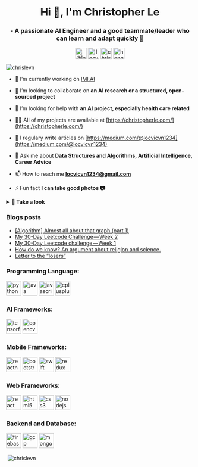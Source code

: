 <h1 align="center">Hi 👋, I'm Christopher Le</h1>


<h3 align="center">- A passionate AI Engineer and a good teammate/leader who can learn and adapt quickly 🙆 </h3>

<p align="center">
<a href="https://medium.com/@locvicvn1234" target="blank"><img align="center" src="https://cdn.jsdelivr.net/npm/simple-icons@3.0.1/icons/medium.svg" alt="@locvicvn1234" height="30" width="30" /></a>
<a href="https://instagram.com/locvicvn" target="blank"><img align="center" src="https://cdn.jsdelivr.net/npm/simple-icons@3.0.1/icons/instagram.svg" alt="locvicvn" height="30" width="30" /></a>
<a href="https://linkedin.com/in/chrislevn" target="blank"><img align="center" src="https://cdn.jsdelivr.net/npm/simple-icons@3.0.1/icons/linkedin.svg" alt="chrislevn" height="30" width="30" /></a>
<a href="https://fb.com/honglocvn" target="blank"><img align="center" src="https://cdn.jsdelivr.net/npm/simple-icons@3.0.1/icons/facebook.svg" alt="honglocvn" height="30" width="30" /></a>
</p>


<p align="left"> <img src="https://komarev.com/ghpvc/?username=chrislevn" alt="chrislevn" /> </p>

- 🔭 I’m currently working on [IMI.AI](http://imi.ai/)

- 👯 I’m looking to collaborate on **an AI research or a structured, open-sourced project**

- 🤝 I’m looking for help with **an AI project, especially health care related**

- 👨‍💻 All of my projects are available at [https://christopherle.com/](https://christopherle.com/)

- 📝 I regulary write articles on [https://medium.com/@locvicvn1234](https://medium.com/@locvicvn1234)

- 💬 Ask me about **Data Structures and Algorithms, Artificial Intelligence, Career Advice**

- 📫 How to reach me **locvicvn1234@gmail.com**

- ⚡ Fun fact **I can take good photos 📷**
<details> 
<summary><strong> 👀  Take a look </strong></summary>
<img src="https://i.imgur.com/4ydNjSB.jpg"/>
</details>


### Blogs posts
<!-- BLOG-POST-LIST:START -->
- [[Algorithm] Almost all about that graph (part 1)](https://medium.com/@locvicvn1234/algorithm-almost-all-about-that-graph-part-1-279e201ba7f6?source=rss-3a221a3695f1------2)
- [My 30-Day Leetcode Challenge — Week 2](https://medium.com/@locvicvn1234/my-30-day-leetcode-challenge-week-2-8a0986eed8dd?source=rss-3a221a3695f1------2)
- [My 30-Day Leetcode challenge — Week 1](https://medium.com/@locvicvn1234/my-30-day-leetcode-challenge-week-1-9ad8fbc16405?source=rss-3a221a3695f1------2)
- [How do we know? An argument about religion and science.](https://medium.com/@locvicvn1234/how-do-we-know-an-argument-about-religion-and-science-7a5a5a7125d?source=rss-3a221a3695f1------2)
- [Letter to the “losers”](https://medium.com/@locvicvn1234/letter-to-the-losers-b476337b9b32?source=rss-3a221a3695f1------2)
<!-- BLOG-POST-LIST:END -->

### Programming Language:
<p align="left">
<img src="https://devicons.github.io/devicon/devicon.git/icons/python/python-original.svg" alt="python" width="40" height="40"/>
<img src="https://devicons.github.io/devicon/devicon.git/icons/java/java-original-wordmark.svg" alt="java" width="40" height="40"/> 
<img src="https://devicons.github.io/devicon/devicon.git/icons/javascript/javascript-original.svg" alt="javascript" width="40" height="40"/> 
<img src="https://devicons.github.io/devicon/devicon.git/icons/cplusplus/cplusplus-original.svg" alt="cplusplus" width="40" height="40"/>
</p>

### AI Frameworks:
<p align="left">
<img src="https://www.vectorlogo.zone/logos/tensorflow/tensorflow-icon.svg" alt="tensorflow" width="40" height="40"/>
<img src="https://www.vectorlogo.zone/logos/opencv/opencv-icon.svg" alt="opencv" width="40" height="40"/>
</p>


### Mobile Frameworks:
<p align="left">
<img src="https://reactnative.dev/img/header_logo.svg" alt="reactnative" width="40" height="40"/>
<img src="https://devicons.github.io/devicon/devicon.git/icons/bootstrap/bootstrap-plain.svg" alt="bootstrap" width="40" height="40"/>
<img src="https://devicons.github.io/devicon/devicon.git/icons/swift/swift-original-wordmark.svg" alt="swift" width="40" height="40"/>
<img src="https://devicons.github.io/devicon/devicon.git/icons/redux/redux-original.svg" alt="redux" width="40" height="40"/>
</p>

### Web Frameworks:
<p align="left">
<img  src="https://devicons.github.io/devicon/devicon.git/icons/react/react-original-wordmark.svg" alt="react" width="40" height="40"/>
<img src="https://devicons.github.io/devicon/devicon.git/icons/html5/html5-original-wordmark.svg" alt="html5" width="40" height="40"/>
<img src="https://devicons.github.io/devicon/devicon.git/icons/css3/css3-original-wordmark.svg" alt="css3" width="40" height="40"/>
<img src="https://devicons.github.io/devicon/devicon.git/icons/nodejs/nodejs-original-wordmark.svg" alt="nodejs" width="40" height="40"/>
</p>

### Backend and Database:
<p align="left">
<img src="https://www.vectorlogo.zone/logos/firebase/firebase-icon.svg" alt="firebase" width="40" height="40"/>
<img src="https://www.vectorlogo.zone/logos/google_cloud/google_cloud-icon.svg" alt="gcp" width="40" height="40"/>
<img src="https://devicons.github.io/devicon/devicon.git/icons/mongodb/mongodb-original-wordmark.svg" alt="mongodb" width="40" height="40"/>
 
<p>&nbsp;<img align="center" src="https://github-readme-stats.vercel.app/api?username=chrislevn&show_icons=true" alt="chrislevn" /></p>
